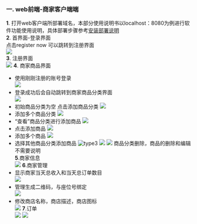 ### 一. web前端-商家客户端端  
**1**. 打开web客户端所部署域名，本部分使用说明书以localhost：8080为例进行软件功能使用说明，具体部署步骤参考[安装部署说明](https://github.com/ssad2019/Software-Design-Projects/blob/master/%E5%AE%89%E8%A3%85%E9%83%A8%E7%BD%B2%E8%AF%B4%E6%98%8E.md)  
**2**. 首界面-登录界面  
点击register now 可以跳转到注册界面  
![](./web-client-pics/lp-github/login0.png)  
**3**. 注册界面  
![](./web-client-pics/lp-github/register.png) 
**4**. 商家商品界面  
+ 使用刚刚注册的账号登录  
![](./web-client-pics/lp-github/login1.png)  
+ 登录成功后会自动跳转到商家商品分类界面  
![](./web-client-pics/lp-github/store-type0.png)  
+ 初始商品分类为空 点击添加商品分类
![](./web-client-pics/lp-github/store-type1.png) 
+ 添加多个商品分类
![](./web-client-pics/lp-github/store-type2.png)  
+ “查看”商品分类进行添加商品
![](./web-client-pics/lp-github/store-food0.png) 
+ 点击添加商品
![](./web-client-pics/lp-github/store-food1.png) 
+ 添加多个商品
![](./web-client-pics/lp-github/store-food2.png) 
+ 选择其他商品分类添加商品
![type3](./web-client-pics/lp-github/store-type3.png) 
![](./web-client-pics/lp-github/store-food3.png) 
![](./web-client-pics/lp-github/store-food4.png) 
商品分类删除，商品的删除和编辑不需要说明  
**5**.商家信息  
![](./web-client-pics/lp-github/store-info.png) 
**6**.商家管理  
+ 显示商家当天总收入和当天总订单数目  
![](./web-client-pics/lp-github/store-profit.png) 
+ 管理生成二维码，与座位号绑定  
![](./web-client-pics/lp-github/store-dim2code.png) 
+ 修改商店名称，商店描述，商店图标  
![](./web-client-pics/lp-github/store-info-modify.png) 
**7**.订单   
![](./web-client-pics/lp-github/store-order0.png) 
![](./web-client-pics/lp-github/store-order1.png) 
